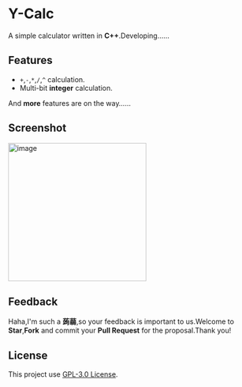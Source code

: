 # Y-Calc

A simple calculator written in **C++**.Developing……

## Features

- `+`,`-`,`*`,`/`,`^` calculation.
- Multi-bit **integer** calculation.

And **more** features are on the way……

## Screenshot

<img width="280" alt="image" src="https://user-images.githubusercontent.com/77920708/216798775-88451b97-7fd2-4857-9ca1-6b7532b02cad.png">

## Feedback

Haha,I'm such a **蒟蒻**,so your feedback is important to us.Welcome to **Star**,**Fork** and commit your **Pull Request** for the proposal.Thank you!

## License 

This project use [GPL-3.0 License](https://www.gnu.org/licenses/gpl-3.0.en.html).
